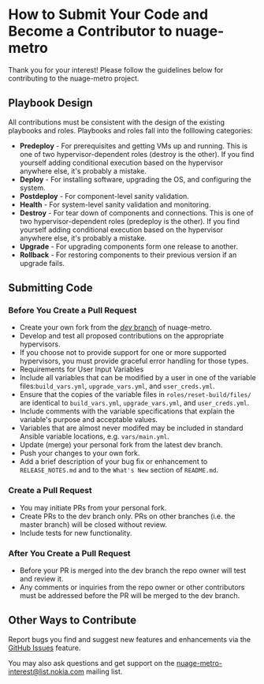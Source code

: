 # How to Submit Your Code and Become a Contributor to nuage-metro
Thank you for your interest! Please follow the guidelines below for contributing to the nuage-metro project.
## Playbook Design
All contributions must be consistent with the design of the existing playbooks and roles. Playbooks and roles fall into the folllowing categories:
* **Predeploy** - For prerequisites and getting VMs up and running. This is one of two hypervisor-dependent roles (destroy is the other). If you find yourself adding conditional execution based on the hypervisor anywhere else, it's probably a mistake.
* **Deploy** - For installing software, upgrading the OS, and configuring the system.
* **Postdeploy** - For component-level sanity validation.
* **Health** - For system-level sanity validation and monitoring.
* **Destroy** - For tear down of components and connections. This is one of two hypervisor-dependent roles (predeploy is the other). If you find yourself adding conditional execution based on the hypervisor anywhere else, it's probably a mistake.
* **Upgrade** - For upgrading components form one release to another.
* **Rollback** - For restoring components to their previous version if an upgrade fails.

## Submitting Code
### Before You Create a Pull Request
* Create your own fork from the [*dev* branch](https://github.com/nuagenetworks/nuage-metro/tree/dev) of nuage-metro.
* Develop and test all proposed contributions on the appropriate hypervisors.
* If you choose not to provide support for one or more supported hypervisors, you must provide graceful error handling for those types.
* Requirements for User Input Variables
 * Include all variables that can be modified by a user in one of the variable files:`build_vars.yml`, `upgrade_vars.yml`, and `user_creds.yml`.
 * Ensure that the copies of the variable files in `roles/reset-build/files/` are identical to `build_vars.yml`, `upgrade_vars.yml`, and `user_creds.yml`.
 * Include comments with the variable specifications that explain the variable's purpose and acceptable values.
 * Variables that are almost never modifed may be included in standard Ansible variable locations, e.g. `vars/main.yml`.
* Update (merge) your personal fork from the latest dev branch.
* Push your changes to your own fork.
* Add a brief description of your bug fix or enhancement to `RELEASE_NOTES.md` and to the `What's New` section of `README.md`.

### Create a Pull Request
* You may initiate PRs from your personal fork.
* Create PRs to the dev branch only. PRs on other branches (i.e. the master branch) will be closed without review.
* Include tests for new functionality.

### After You Create a Pull Request
* Before your PR is merged into the dev branch the repo owner will test and review it.
* Any comments or inquiries from the repo owner or other contributors must be addressed before the PR will be merged to the dev branch.

## Other Ways to Contribute
Report bugs you find and suggest new features and enhancements via the [GitHub Issues](https://github.com/nuagenetworks/nuage-metro/issues "nuage-metro issues") feature.

 You may also ask questions and get support on the [nuage-metro-interest@list.nokia.com](mailto:nuage-metro-interest@list.nokia.com "send email to nuage-metro project") mailing list.
